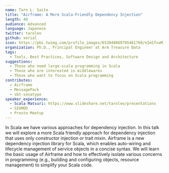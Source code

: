 ```yaml
---
name: Taro L. Saito
title: "Airframe: A More Scala-Friendly Dependency Injection"
length: 40
audience: Advanced
language: Japanese
twitter: taroleo
github: xerial
icon: https://pbs.twimg.com/profile_images/652040869705461760/eIm1fxaM_400x400.jpg
organization: Ph.D., Principal Engineer at Arm Treasure Data
tags:
  - Tools, Best Practices, Software Design and Architecture
suggestions:
  - Those who need large-scala programming in Scala
  - Those who are interested in middlewares
  - Those who want to focus on Scala programming
contributes:
  - Airframe
  - MessagePack
  - sbt-sonatype
speaker_experience:
  - Scala Matsuri: https://www.slideshare.net/taroleo/presentations
  - SIGMOD
  - Presto Meetup
---
```

In Scala we have various approaches for dependency injection. In this talk we will explore a more Scala friendly approach for dependency injection that uses only constructor injection or trait mixin. Airframe is a new dependency injection library for Scala, which enables auto-wiring and lifecycle management of service objects in a concise syntax. We will learn the basic usage of Airframe and how to effectively isolate various concerns in programming (e.g., building and configuring objects, resource management) to simplify your Scala code.
